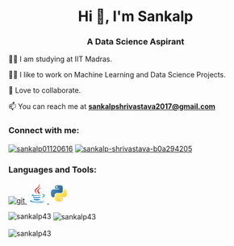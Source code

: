 <h1 align="center">Hi 👋, I'm Sankalp</h1>
<h3 align="center">A Data Science Aspirant</h3>

👨‍🎓 I am studying at IIT Madras.

👨‍💻 I like to work on Machine Learning and Data Science Projects.

🤝 Love to collaborate.

📫 You can reach me at **sankalpshrivastava2017@gmail.com**

<h3 align="left">Connect with me:</h3>
<p align="left">
<a href="https://twitter.com/sankalp01120616" target="blank"><img align="center" src="https://raw.githubusercontent.com/rahuldkjain/github-profile-readme-generator/master/src/images/icons/Social/twitter.svg" alt="sankalp01120616" height="30" width="40" /></a>
<a href="https://linkedin.com/in/sankalp-shrivastava-b0a294205" target="blank"><img align="center" src="https://raw.githubusercontent.com/rahuldkjain/github-profile-readme-generator/master/src/images/icons/Social/linked-in-alt.svg" alt="sankalp-shrivastava-b0a294205" height="30" width="40" /></a>
</p>

<h3 align="left">Languages and Tools:</h3>
<p align="left"> <a href="https://git-scm.com/" target="_blank"> <img src="https://www.vectorlogo.zone/logos/git-scm/git-scm-icon.svg" alt="git" width="40" height="40"/> </a> <a href="https://www.java.com" target="_blank"> <img src="https://raw.githubusercontent.com/devicons/devicon/master/icons/java/java-original.svg" alt="java" width="40" height="40"/> </a> <a href="https://www.python.org" target="_blank"> <img src="https://raw.githubusercontent.com/devicons/devicon/master/icons/python/python-original.svg" alt="python" width="40" height="40"/> </a> </p>

<p><img align="left" src="https://github-readme-stats.vercel.app/api/top-langs?username=sankalp43&show_icons=true&locale=en&layout=compact" alt="sankalp43" /></p>

<p>&nbsp;<img align="center" src="https://github-readme-stats.vercel.app/api?username=sankalp43&show_icons=true&locale=en" alt="sankalp43" /></p>

<p><img align="center" src="https://github-readme-streak-stats.herokuapp.com/?user=sankalp43&" alt="sankalp43" /></p>


<!--
**Sankalp43/Sankalp43** is a ✨ _special_ ✨ repository because its `README.md` (this file) appears on your GitHub profile.

Here are some ideas to get you started:

- 🔭 I’m currently working on ...
- 🌱 I’m currently learning ...
- 👯 I’m looking to collaborate on ...
- 🤔 I’m looking for help with ...
- 💬 Ask me about ...
- 📫 How to reach me: ...
- 😄 Pronouns: ...
- ⚡ Fun fact: ...
-->
